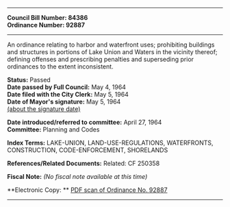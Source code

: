 * * * * *  
  
**Council Bill Number: [](#h0)[](#h2)84386**   
**Ordinance Number: 92887**  
  
* * * * *  
  
An ordinance relating to harbor and waterfront uses; prohibiting buildings and structures in portions of Lake Union and Waters in the vicinity thereof; defining offenses and prescribing penalties and superseding prior ordinances to the extent inconsistent.  
  
**Status:** Passed   
**Date passed by Full Council:** May 4, 1964   
**Date filed with the City Clerk:** May 5, 1964   
**Date of Mayor's signature:** May 5, 1964   
[(about the signature date)](/~public/approvaldate.htm)   
  
  
**Date introduced/referred to committee:** April 27, 1964   
**Committee:** Planning and Codes   
  
**Index Terms:** LAKE-UNION, LAND-USE-REGULATIONS, WATERFRONTS, CONSTRUCTION, CODE-ENFORCEMENT, SHORELANDS  
  
**References/Related Documents:** Related: CF 250358  
  
**Fiscal Note:** *(No fiscal note available at this time)*  
  
**Electronic Copy: ** [PDF scan of Ordinance No. 92887](/~archives/Ordinances/Ord_92887.pdf)  
  
* * * * *  
